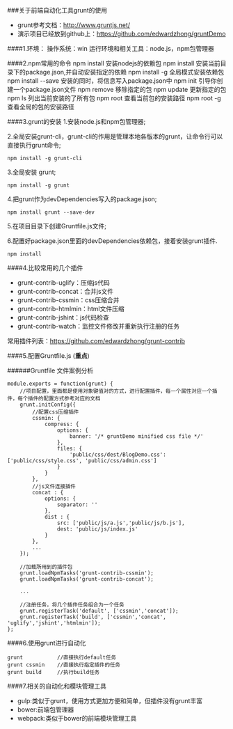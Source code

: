 ###关于前端自动化工具grunt的使用

* grunt参考文档：http://www.gruntjs.net/
* 演示项目已经放到github上：https://github.com/edwardzhong/gruntDemo 

####1.环境：
操作系统：win
运行环境和相关工具：node.js，npm包管理器

####2.npm常用的命令
	npm install <name> 			安装nodejs的依赖包
	npm install 				安装当前目录下的package.json,并自动安装指定的依赖
	npm install -g  <name>  	全局模式安装依赖包<name>
	npm install <name> --save  	安装的同时，将信息写入package.json中
	npm init  					引导你创建一个package.json文件
	npm remove <name> 			移除指定的包
	npm update <name> 			更新指定的包
	npm ls 						列出当前安装的了所有包
	npm root 					查看当前包的安装路径
	npm root -g  				查看全局的包的安装路径

####3.grunt的安装
1.安装node.js和npm包管理器;

2.全局安装grunt-cli，grunt-cli的作用是管理本地各版本的grunt，让命令行可以直接执行grunt命令;

	npm install -g grunt-cli

3.全局安装 grunt;
	
	npm install -g grunt

4.把grunt作为devDependencies写入的package.json;

	npm install grunt --save-dev

5.在项目目录下创建Gruntfile.js文件;

6.配置好package.json里面的devDependencies依赖包，接着安装grunt插件.

	npm install

####4.比较常用的几个插件
* grunt-contrib-uglify：压缩js代码
* grunt-contrib-concat：合并js文件
* grunt-contrib-cssmin：css压缩合并
* grunt-contrib-htmlmin：html文件压缩
* grunt-contrib-jshint：js代码检查
* grunt-contrib-watch：监控文件修改并重新执行注册的任务

常用插件列表：https://github.com/edwardzhong/grunt-contrib

####5.配置Gruntfile.js (**重点**)

######Gruntfile 文件案例分析

    module.exports = function(grunt) {
		//项目配置，里面都是使用对象键值对的方式，进行配置插件，每一个属性对应一个插件，每个插件的配置方式参考对应的文档
	    grunt.initConfig({
	    	//配置css压缩插件
	        cssmin: {
	            compress: {
	                options: {
	                    banner: '/* gruntDemo minified css file */'
	                },
	                files: {
	                    'public/css/dest/BlogDemo.css': ['public/css/style.css', 'public/css/admin.css']
	                }
	            }
	        },
	        //js文件连接插件
	        concat : {
	            options: {
	                separator: ''
	            },
	            dist : {
	                src: ['public/js/a.js','public/js/b.js'],
	                dest: 'public/js/index.js'
	            }
	        },
	        ...
	    });

	    //加载所用到的插件包
	    grunt.loadNpmTasks('grunt-contrib-cssmin');
	    grunt.loadNpmTasks('grunt-contrib-concat');

	    ...

	    //注册任务，将几个插件任务组合为一个任务
	    grunt.registerTask('default', ['cssmin','concat']);
	    grunt.registerTask('build', ['cssmin','concat', 'uglify','jshint','htmlmin']);
	};


####6.使用grunt进行自动化

	grunt 			//直接执行default任务
	grunt cssmin 	//直接执行指定插件的任务
	grunt build  	//执行build任务

####7.相关的自动化和模块管理工具

* gulp:类似于grunt，使用方式更加方便和简单，但插件没有grunt丰富
* bower:前端包管理器
* webpack:类似于bower的前端模块管理工具

